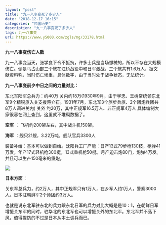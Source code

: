 ```yaml
---
layout: "post"
title: "九一八事变死了多少人"
date: "2018-12-17 16:15"
categories: "民国历史"
description: "九一八事变死了多少人"
tags: 九一八事变
url: https://www.y5000.com/zgls/mg/33178.html
---
```






**九一八事变伤亡人数**

九一八事变当天，张学良下令不抵抗，许多士兵是当场缴械的，所以不存在大规模伤亡。倒是马占山部三个旅在江桥战役中和日军激战，三个旅共有1.6万人，据文献资料称，当时伤亡惨重，具体数字，由于当时处于战争状态，无法统计。

**九一八事变前夕中日之间的力量对比：**

东北军陆军总兵力：约40万
关内约18万(1930年9月，由于学忠、王树常统领东北军9个精锐旅入关支援蒋介石。1931年7月，东北军3个旅步兵旅、2个团炮兵团共8万人调进关内) 关外
约20万，其中正规军16.5万人、非正规军4万人 具体编制大家很容在网上查到，这里就不堆砌数据了。

**空军** ： 飞机约200架左右，其中战斗机150架。

**海军** ：舰只21艘，3.22万吨，舰队官兵3300人

装备补给：基本可以做到自给。沈阳兵工厂产能：日产13式79步枪130枝，枪弹41万发，年产17式轻机枪300梃，13式重机枪50梃。月产迫击炮80门，炮弹4万发。
并且可以生产150毫米的重炮。

![](https://img.y5000.com/uploads/allimg/180917/8-1P91G0144D49.jpg)

**日本方面** ：

关东军总兵力，约2万人，其中正规军只有1万人，在乡军人约1万人，警察3000人。日本驻朝鲜军2个师团约3万人。

也就是说东北军驻东北的兵力跟东北日军的兵力对比大概是是10：1，在朝鲜日军增援关东军的同时，驻华北的东北军也可以增援关外的东北军。东北军并不落下风，值得提防的不过是日本从本土调兵而已。
